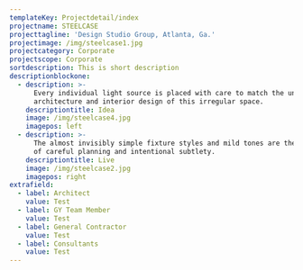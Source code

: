 ```yaml
---
templateKey: Projectdetail/index
projectname: STEELCASE
projecttagline: 'Design Studio Group, Atlanta, Ga.'
projectimage: /img/steelcase1.jpg
projectcategory: Corporate
projectscope: Corporate
sortdescription: This is short description
descriptionblockone:
  - description: >-
      Every individual light source is placed with care to match the unique
      architecture and interior design of this irregular space.
    descriptiontitle: Idea
    image: /img/steelcase4.jpg
    imagepos: left
  - description: >-
      The almost invisibly simple fixture styles and mild tones are the result
      of careful planning and intentional subtlety.
    descriptiontitle: Live
    image: /img/steelcase2.jpg
    imagepos: right
extrafield:
  - label: Architect
    value: Test
  - label: GY Team Member
    value: Test
  - label: General Contractor
    value: Test
  - label: Consultants
    value: Test
---
```


